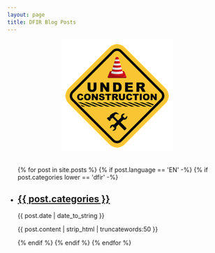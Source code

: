 ```yaml
---
layout: page
title: DFIR Blog Posts
---
```



<img title="Under Construction" src="/assets/under-construction.png" style="display:block; margin-right:auto; margin-left:auto; padding-bottom:20px;">

<ul >
    {% for post in site.posts %}
      {% if post.language == 'EN' -%}
        {% if post.categories lower == 'dfir' -%}
          <li>
              <h2><a href="{{ post.url | prepend: site.baseurl | replace: '//', '/' }}">{{ post.categories }}</a></h2>
              <time datetime="{{ post.date | date_to_xmlschema }}">{{ post.date | date_to_string }}</time>
              <p>{{ post.content | strip_html | truncatewords:50 }}</p>
          </li>
        {% endif %}
      {% endif %}
    {% endfor %}
</ul>
